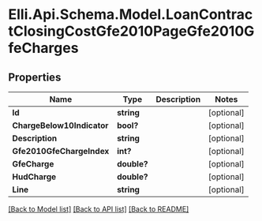 # Elli.Api.Schema.Model.LoanContractClosingCostGfe2010PageGfe2010GfeCharges
## Properties

Name | Type | Description | Notes
------------ | ------------- | ------------- | -------------
**Id** | **string** |  | [optional] 
**ChargeBelow10Indicator** | **bool?** |  | [optional] 
**Description** | **string** |  | [optional] 
**Gfe2010GfeChargeIndex** | **int?** |  | [optional] 
**GfeCharge** | **double?** |  | [optional] 
**HudCharge** | **double?** |  | [optional] 
**Line** | **string** |  | [optional] 

[[Back to Model list]](../README.md#documentation-for-models) [[Back to API list]](../README.md#documentation-for-api-endpoints) [[Back to README]](../README.md)

